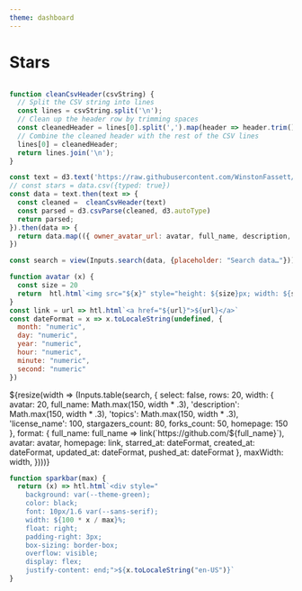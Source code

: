 ```yaml
---
theme: dashboard
---
```


# Stars


```js

function cleanCsvHeader(csvString) {
  // Split the CSV string into lines
  const lines = csvString.split('\n');
  // Clean up the header row by trimming spaces
  const cleanedHeader = lines[0].split(',').map(header => header.trim()).join(',');
  // Combine the cleaned header with the rest of the CSV lines
  lines[0] = cleanedHeader;
  return lines.join('\n');
}

const text = d3.text('https://raw.githubusercontent.com/WinstonFassett/stars/main/stars.csv')
// const stars = data.csv({typed: true})
const data = text.then(text => {
  const cleaned =  cleanCsvHeader(text)
  const parsed = d3.csvParse(cleaned, d3.autoType)
  return parsed;
}).then(data => {
  return data.map(({ owner_avatar_url: avatar, full_name, description, stargazers_count, language, license_name, topics, homepage, starred_at, ...rest  }) => ({ avatar, full_name, description, stargazers_count, language, license_name, topics, homepage, starred_at, ...rest  }))
})


```

```js
const search = view(Inputs.search(data, {placeholder: "Search data…"}));

function avatar (x) {
  const size = 20
  return  htl.html`<img src="${x}" style="height: ${size}px; width: ${size}px;" />`
}
const link = url => htl.html`<a href="${url}">${url}</a>`
const dateFormat = x => x.toLocaleString(undefined, {
  month: "numeric",
  day: "numeric",
  year: "numeric",
  hour: "numeric", 
  minute: "numeric", 
  second: "numeric"
})
```


<div class="grid grid-cols-1">
  <div class="card">${resize(width => (Inputs.table(search, { 
    select: false,
    rows: 20,
    width: {
      avatar: 20,
      full_name: Math.max(150, width * .3),
      'description': Math.max(150, width * .3),
      'topics': Math.max(150, width * .3),
      'license_name': 100,
      stargazers_count: 80,
      forks_count: 50,
      homepage: 150
    }, 
    format: {
      full_name: full_name => link(`https://github.com/${full_name}`),
      avatar: avatar,
      homepage: link,
      starred_at: dateFormat,
      created_at: dateFormat,
      updated_at: dateFormat,
      pushed_at: dateFormat
    },
    maxWidth: width,  })))}</div>
</div>


```js
function sparkbar(max) {
  return (x) => htl.html`<div style="
    background: var(--theme-green);
    color: black;
    font: 10px/1.6 var(--sans-serif);
    width: ${100 * x / max}%;
    float: right;
    padding-right: 3px;
    box-sizing: border-box;
    overflow: visible;
    display: flex;
    justify-content: end;">${x.toLocaleString("en-US")}`
}
```

<!-- ## Raw Data 
```js
display(search)
``` -->